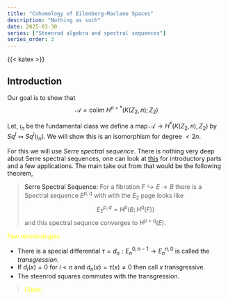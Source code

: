 ```yaml
---
title: "Cohomology of Eilenberg-Maclane Spaces"
description: "Nothing as such"
date: 2025-03-30
series: ["Steenrod algebra and spectral sequences"]
series_order: 3
---
```

{{< katex >}}

## Introduction

<!-- Why do we care about -->


Our goal is to show that $$ \mathcal{A} = \text{colim } H^{n+\ast}(K(Z_2,n);Z_2)$$

Let, $\iota_n$ be the fundamental class we define a map $\mathcal{A}\to H^{\ast}(K(Z_2,n),Z_2)$ by $Sq^I \mapsto Sq^I(\iota_n)$. We will show this is an isomorphism for degree $< 2n$. 

For this we will use *Serre spectral sequence*. There is nothing very deep about Serre spectral sequences, one can look at [this](https://trishan8.github.io/talk_5.html) for introductory parts and a few applications. The main take out from that would be the following theorem, 

> <a>Serre Spectral Sequence:</a> For a fibration $F \hookrightarrow E \to B$ there is a Spectral sequence $E^{p,q}$ with with the $E_2$ page looks like $$E_2^{p,q}= H^p(B;H^q(F))$$ and this spectral sequnce converges to $H^{p+q}(E)$.

<a style="color:yellow">Few terminologies</a>

- There is a special differential $\tau = d_n : E_n^{0,n-1}\to E^{n,0}_n$ is called the *transgression*.
- If $d_i(x)=0$ for $i<n$ and $d_n(x)=\tau(x)\neq 0$ then call $x$ transgressive.
- The steenrod squares commutes with the transgression. 

> <a style="color:yellow">Claim:</a> 



<head>
    <link rel="stylesheet" href="https://cdnjs.cloudflare.com/ajax/libs/KaTeX/0.7.1/katex.min.css">
    <script src="https://cdnjs.cloudflare.com/ajax/libs/KaTeX/0.7.1/katex.min.js"></script>
    <script src="https://cdnjs.cloudflare.com/ajax/libs/KaTeX/0.7.1/contrib/auto-render.min.js"></script>
</head>
<body>
    <script>
      renderMathInElement(
          document.body,
          {
              delimiters: [
                  {left: "$$", right: "$$", display: true},
                  {left: "\\[", right: "\\]", display: true},
                  {left: "$", right: "$", display: false},
                  {left: "\\(", right: "\\)", display: false}
              ]
          }
      );
    </script>
</body>
</html>